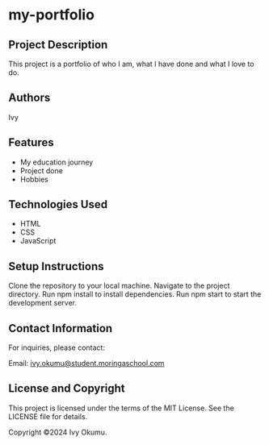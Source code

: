# my-portfolio

## Project Description
This project is a portfolio of who I am, what I have done and what I love to do.

## Authors
Ivy

## Features
- My education journey
- Project done
- Hobbies

## Technologies Used
- HTML
- CSS
- JavaScript

## Setup Instructions
Clone the repository to your local machine.
Navigate to the project directory.
Run npm install to install dependencies.
Run npm start to start the development server.


## Contact Information
For inquiries, please contact:

Email: ivy.okumu@student.moringaschool.com

## License and Copyright
This project is licensed under the terms of the MIT License. See the LICENSE file for details.

Copyright ©2024 Ivy Okumu.

